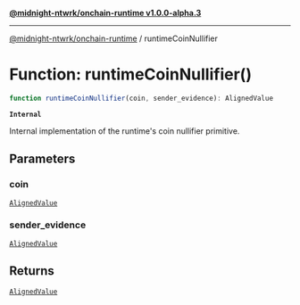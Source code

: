 [**@midnight-ntwrk/onchain-runtime v1.0.0-alpha.3**](../README.md)

***

[@midnight-ntwrk/onchain-runtime](../globals.md) / runtimeCoinNullifier

# Function: runtimeCoinNullifier()

```ts
function runtimeCoinNullifier(coin, sender_evidence): AlignedValue
```

**`Internal`**

Internal implementation of the runtime's coin nullifier primitive.

## Parameters

### coin

[`AlignedValue`](../type-aliases/AlignedValue.md)

### sender\_evidence

[`AlignedValue`](../type-aliases/AlignedValue.md)

## Returns

[`AlignedValue`](../type-aliases/AlignedValue.md)
